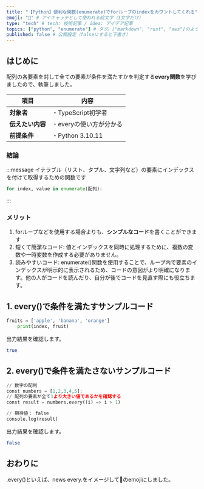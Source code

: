```yaml
---
title: "【Python】便利な関数(enumerate)でforループのindexをカウントしてくれる" # 記事のタイトル
emoji: "📏" # アイキャッチとして使われる絵文字（1文字だけ）
type: "tech" # tech: 技術記事 / idea: アイデア記事
topics: ["python", "enumerate"] # タグ。["markdown", "rust", "aws"]のように指定する
published: false # 公開設定（falseにすると下書き）
---
```

## はじめに
配列の各要素を対して全ての要素が条件を満たすかを判定する**every関数**を学びましたので、執筆しました。

|  項目  | 内容  |
| ---- | ---- |
|  **対象者**  |  ・TypeScript初学者  |
|  **伝えたい内容**  |  ・everyの使い方が分かる  |
|  **前提条件**  |  ・Python 3.10.11 |

### 結論
:::message
イテラブル（リスト、タプル、文字列など）の要素にインデックスを付けて取得するための関数です
```python
for index, value in enumerate(配列):
```
:::

### メリット
1. forループなどを使用する場合よりも、**シンプルなコード**を書くことができます
2. 短くて簡潔なコード: 値とインデックスを同時に処理するために、複数の変数や一時変数を作成する必要がありません。
3. 読みやすいコード: enumerate()関数を使用することで、ループ内で要素のインデックスが明示的に表示されるため、コードの意図がより明確になります。他の人がコードを読んだり、自分が後でコードを見直す際にも役立ちます。

## 1. every()で条件を満たすサンプルコード
```python
fruits = ['apple', 'banana', 'orange']
    print(index, fruit)
```
出力結果を確認します。
```bash
true
```

## 2. every()で条件を満たさないサンプルコード
```python
// 数字の配列
const numbers = [1,2,3,4,5];
// 配列の要素が全て1より大きい値であるかを確認する
const result = numbers.every((i) => i > 1)

// 期待値： false
console.log(result)
```
出力結果を確認します。
```bash
false
```

## おわりに
.every()といえば、news every.をイメージして📏のemojiにしました。

